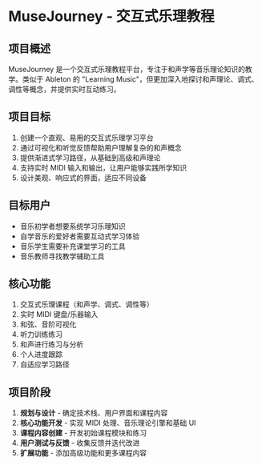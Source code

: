 # MuseJourney - 交互式乐理教程

## 项目概述

MuseJourney 是一个交互式乐理教程平台，专注于和声学等音乐理论知识的教学。类似于 Ableton 的 "Learning Music"，但更加深入地探讨和声理论、调式、调性等概念，并提供实时互动练习。

## 项目目标

1. 创建一个直观、易用的交互式乐理学习平台
2. 通过可视化和听觉反馈帮助用户理解复杂的和声概念
3. 提供渐进式学习路径，从基础到高级和声理论
4. 支持实时 MIDI 输入和输出，让用户能够实践所学知识
5. 设计美观、响应式的界面，适应不同设备

## 目标用户

- 音乐初学者想要系统学习乐理知识
- 自学音乐的爱好者需要互动式学习体验
- 音乐学生需要补充课堂学习的工具
- 音乐教师寻找教学辅助工具

## 核心功能

1. 交互式乐理课程（和声学、调式、调性等）
2. 实时 MIDI 键盘/乐器输入
3. 和弦、音阶可视化
4. 听力训练练习
5. 和声进行练习与分析
6. 个人进度跟踪
7. 自适应学习路径

## 项目阶段

1. **规划与设计** - 确定技术栈、用户界面和课程内容
2. **核心功能开发** - 实现 MIDI 处理、音乐理论引擎和基础 UI
3. **课程内容创建** - 开发初始课程模块和练习
4. **用户测试与反馈** - 收集反馈并迭代改进
5. **扩展功能** - 添加高级功能和更多课程内容 
